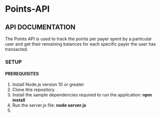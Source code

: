 # Points-API

## API DOCUMENTATION
The Points API is used to track the points per payer spent by a particular user and get their remaining balances for each specific payer the user has transacted. 

### SETUP
#### PREREQUISITES
1. Install Node.js version 10 or greater 
2. Clone this repository 
3. Install the sample dependencies required to run the application: **npm install**
4. Run the server.js file: **node server.js**
5. 
